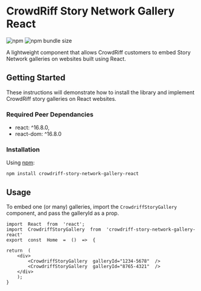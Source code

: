 
# CrowdRiff Story Network Gallery React
![npm](https://img.shields.io/npm/v/crowdriff-story-network-gallery-react) ![npm bundle size](https://img.shields.io/bundlephobia/min/crowdriff-story-network-gallery-react)

A lightweight component that allows CrowdRiff customers to embed Story Network galleries on websites built using React.

## Getting Started

These instructions will demonstrate how to install the library and implement CrowdRiff story galleries on React websites.

### Required Peer Dependancies
- react: ^16.8.0,
- react-dom: ^16.8.0


### Installation

Using [npm](https://www.npmjs.com/):

```
npm install crowdriff-story-network-gallery-react
```

## Usage

To embed one (or many) galleries, import the `CrowdriffStoryGallery` component, and pass the galleryId as a prop.

```
import  React  from  'react';
import  CrowdriffStoryGallery  from  'crowdriff-story-network-gallery-react'
export  const  Home  =  ()  =>  {

return  (
	<div>
		<CrowdriffStoryGallery  galleryId="1234-5678"  />
		<CrowdriffStoryGallery  galleryId="8765-4321"  />
	</div>
	);
}
```